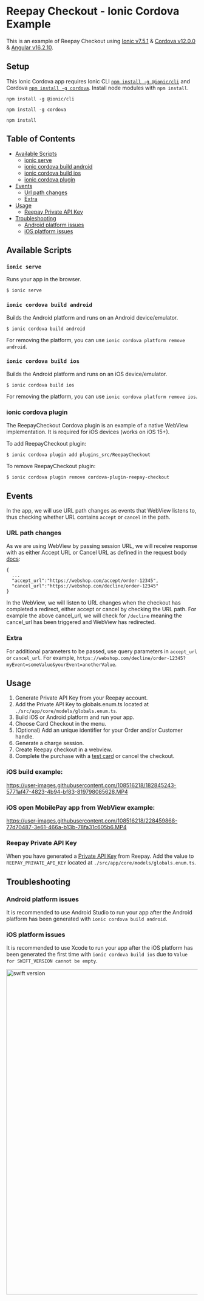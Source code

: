 # Reepay Checkout - Ionic Cordova Example

This is an example of Reepay Checkout using [Ionic v7.5.1](https://ionicframework.com/docs/cli) & [Cordova v12.0.0](https://cordova.apache.org/#getstarted) & [Angular v16.2.10](https://angular.io/cli/update).

## Setup

This Ionic Cordova app requires Ionic CLI [`npm install -g @ionic/cli`](https://ionicframework.com/docs/cli) and Cordova [`npm install -g cordova`](https://cordova.apache.org/#getstarted). Install node modules with `npm install`.

```
npm install -g @ionic/cli
```

```
npm install -g cordova
```

```
npm install
```

## Table of Contents

- [Available Scripts](#available-scripts)
  - [ionic serve](#ionic-serve)
  - [ionic cordova build android](#ionic-cordova-build-android)
  - [ionic cordova build ios](#ionic-cordova-build-ios)
  - [ionic cordova plugin](#ionic-cordova-plugin)
- [Events](#events)
  - [Url path changes](#url-path-changes)
  - [Extra](#extra)
- [Usage](#usage)
  - [Reepay Private API Key](#reepay-private-api-key)
- [Troubleshooting](#troubleshooting)
  - [Android platform issues](#android-platform-issues)
  - [iOS platform issues](#ios-platform-issues)

## Available Scripts

### `ionic serve`

Runs your app in the browser.

```
$ ionic serve
```

### `ionic cordova build android`

Builds the Android platform and runs on an Android device/emulator.

```
$ ionic cordova build android
```

For removing the platform, you can use `ionic cordova platform remove android`.

### `ionic cordova build ios`

Builds the Android platform and runs on an iOS device/emulator.

```
$ ionic cordova build ios
```

For removing the platform, you can use `ionic cordova platform remove ios`.

### ionic cordova plugin

The ReepayCheckout Cordova plugin is an example of a native WebView implementation. It is required for iOS devices (works on iOS 15+).

To add ReepayCheckout plugin:

```
$ ionic cordova plugin add plugins_src/ReepayCheckout
```

To remove ReepayCheckout plugin:

```
$ ionic cordova plugin remove cordova-plugin-reepay-checkout
```

## Events
In the app, we will use URL path changes as events that WebView listens to, thus checking whether URL contains `accept` or `cancel` in the path. 

### URL path changes
As we are using WebView by passing session URL, we will receive response with as either Accept URL or Cancel URL as defined in the request body [docs](https://docs.reepay.com/reference/createchargesession):
```
{
  ...
  "accept_url":"https://webshop.com/accept/order-12345",
  "cancel_url":"https://webshop.com/decline/order-12345"
}
```
In the WebView, we will listen to URL changes when the checkout has completed a redirect, either accept or cancel by checking the URL path. For example the above cancel_url, we will check for `/decline` meaning the cancel_url has been triggered and WebView has redirected. 

### Extra
For additional parameters to be passed, use query parameters in `accept_url` or `cancel_url`. For example, `https://webshop.com/decline/order-12345?myEvent=someValue&yourEvent=anotherValue`.

## Usage

1. Generate Private API Key from your Reepay account.
2. Add the Private API Key to globals.enum.ts located at `./src/app/core/models/globals.enum.ts`.
3. Build iOS or Android platform and run your app.
4. Choose Card Checkout in the menu.
5. (Optional) Add an unique identifier for your Order and/or Customer handle.
6. Generate a charge session.
7. Create Reepay checkout in a webview.
8. Complete the purchase with a [test card](https://reference.reepay.com/api/#testing) or cancel the checkout.

### iOS build example:

https://user-images.githubusercontent.com/108516218/182845243-5771af47-4823-4b94-bf83-819798085628.MP4

### iOS open MobilePay app from WebView example:

https://user-images.githubusercontent.com/108516218/228459868-77d70487-3e61-466a-b13b-78fa31c605b6.MP4

### Reepay Private API Key

When you have generated a [Private API Key](https://app.reepay.com/#/rp/dev/api) from Reepay. Add the value to `REEPAY_PRIVATE_API_KEY` located at `./src/app/core/models/globals.enum.ts`.

## Troubleshooting

### Android platform issues

It is recommended to use Android Studio to run your app after the Android platform has been generated with `ionic cordova build android`.

### iOS platform issues

It is recommended to use Xcode to run your app after the iOS platform has been generated the first time with `ionic cordova build ios` due to `Value for SWIFT_VERSION cannot be empty`.

<img width="855" alt="swift version" src="https://user-images.githubusercontent.com/108516218/182848729-92475c5d-65d5-4069-adbe-8b88eceda62e.png">

